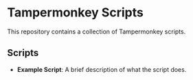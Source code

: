 # Tampermonkey Scripts

This repository contains a collection of Tampermonkey scripts.

## Scripts

- **Example Script**: A brief description of what the script does.
